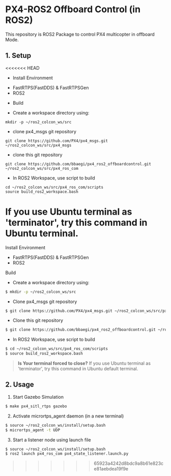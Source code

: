 # PX4-ROS2 Offboard Control (in ROS2)

This repository is ROS2 Package to control PX4 multicopter in offboard Mode.

## 1. Setup

<<<<<<< HEAD
* Install Environment
 - FastRTPS(FastDDS) & FastRTPSGen
 - ROS2

* Build

 - Create a workspace directory using:
```
mkdir -p ~/ros2_colcon_ws/src
```

 - clone px4_msgs git repository
```
git clone https://github.com/PX4/px4_msgs.git ~/ros2_colcon_ws/src/px4_msgs
```

 - clone this git repository
```
git clone https://github.com/bbaegi/px4_ros2_offboardcontrol.git ~/ros2_colcon_ws/src/px4_ros_com
```

 - In ROS2 Workspace, use script to build
```
cd ~/ros2_colcon_ws/src/px4_ros_com/scripts
source build_ros2_workspace.bash
```
**If you use Ubuntu terminal as 'terminator', try this command in Ubuntu terminal.**
=======
Install Environment
* FastRTPS(FastDDS) & FastRTPSGen
* ROS2

Build
* Create a workspace directory using:
```bash
$ mkdir -p ~/ros2_colcon_ws/src
```

* Clone px4_msgs git repository
```bash
$ git clone https://github.com/PX4/px4_msgs.git ~/ros2_colcon_ws/src/px4_msgs
```

* Clone this git repository
```bash
$ git clone https://github.com/bbaegi/px4_ros2_offboardcontrol.git ~/ros2_colcon_ws/src/px4_ros_com
```

* In ROS2 Workspace, use script to build
```bash
$ cd ~/ros2_colcon_ws/src/px4_ros_com/scripts
$ source build_ros2_workspace.bash
```
> **Is Your terminal forced to close?**
> If you use Ubuntu terminal as 'terminator', try this command in Ubuntu default terminal.

## 2. Usage

1. Start Gazebo Simulation
```bash
$ make px4_sitl_rtps gazebo
```

2. Activate micrortps_agent daemon (in a new terminal)
```bash
$ source ~/ros2_colcon_ws/install/setup.bash
$ micrortps_agent -t UDP
```

3. Start a listener node using launch file
```bash
$ source ~/ros2_colcon_ws/install/setup.bash
$ ros2 launch px4_ros_com px4_state_listener.launch.py
```
>>>>>>> 65923a4242d8bdc9a8b61e823ce81aebdea19f9e
